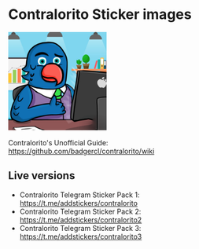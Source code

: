 Contralorito Sticker images
=========================

<img src="https://github.com/badgercl/contralorito/raw/master/pack1/contra1_004.png" alt="Contralorito" width="200px">

Contralorito's Unofficial Guide: https://github.com/badgercl/contralorito/wiki

Live versions
------------

* Contralorito Telegram Sticker Pack 1: https://t.me/addstickers/contralorito
* Contralorito Telegram Sticker Pack 2: https://t.me/addstickers/contralorito2
* Contralorito Telegram Sticker Pack 3: https://t.me/addstickers/contralorito3
